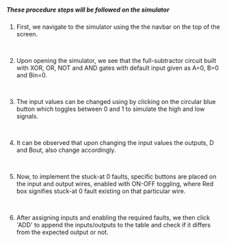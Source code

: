 ##### These procedure steps will be followed on the simulator

1. First, we navigate to the simulator using the the navbar on the top of the screen. 
<br>

2. Upon opening the simulator, we see that the full-subtractor circuit built with XOR, OR, NOT and AND gates with default input given as A=0, B=0 and Bin=0.
<br>

3. The input values can be changed using by clicking on the circular blue button which toggles between 0 and 1 to simulate the high and low signals.
<br>

4. It can be observed that upon changing the input values the outputs, D and Bout, also change accordingly.
<br>

5. Now, to implement the stuck-at 0 faults, specific buttons are placed on the input and output wires, enabled with ON-OFF toggling, where Red box signifies stuck-at 0 fault existing on that particular wire.
<br>

6. After assigning inputs and enabling the required faults, we then click 'ADD' to append the inputs/outputs to the table and check if it differs from the expected output or not.
<br>